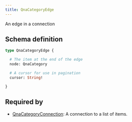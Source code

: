 ```yaml
---
title: QnaCategoryEdge
---
```


An edge in a connection

## Schema definition
```graphql
type QnaCategoryEdge {

  # The item at the end of the edge
  node: QnaCategory 

  # A cursor for use in pagination
  cursor: String! 

}
```

## Required by
* [QnaCategoryConnection](graphql/schema/qnacategoryconnection.md): A connection to a list of items.
